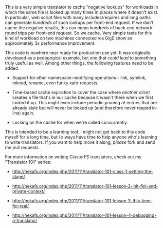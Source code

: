 This is a very simple translator to cache "negative lookups" for workloads in
which the same file is looked up many times in places where it doesn't exist.
In particular, web script files with many includes/requires and long paths can
generate *hundreds* of such lookups per front-end request.  If we don't cache
the negative results, this can mean hundreds of back-end network round trips
per front-end request.  So we cache.  Very simple tests for this kind of
workload on two machines connected via GigE show an approximately 3x
performance improvement.

This code is nowhere near ready for production use yet.  It was originally
developed as a pedagogical example, but one that *could lead* to something
truly useful as well.  Among other things, the following features need to be
added.

* Support for other namespace-modifying operations - link, symlink, mknod,
  rename, even funky xattr requests.

* Time-based cache expiration to cover the case where *another client* creates
  a file that's in our cache because it wasn't there when we first looked it
  up.  This might even include periodic pruning of entries that are already
  stale but will never be looked up (and therefore never reaped in-line) again.

* Locking on the cache for when we're called concurrently.

This is intended to be a learning tool.  I might not get back to this code
myself for a long time, but I always have time to help anyone who's learning to
write translators.  If you want to help move it along, *please* fork and send
me pull requests.

For more information on writing GlusterFS translators, check out my "Translator
101" series:

* http://hekafs.org/index.php/2011/11/translator-101-class-1-setting-the-stage/

* http://hekafs.org/index.php/2011/11/translator-101-lesson-2-init-fini-and-private-context/

* http://hekafs.org/index.php/2011/11/translator-101-lesson-3-this-time-for-real/

* http://hekafs.org/index.php/2011/11/translator-101-lesson-4-debugging-a-translator/
